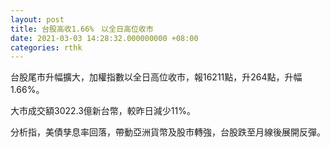 ```yaml
---
layout: post
title: 台股高收1.66%　以全日高位收市
date: 2021-03-03 14:28:32.000000000 +08:00
categories: rthk
---
```


台股尾市升幅擴大，加權指數以全日高位收市，報16211點，升264點，升幅1.66%。

大市成交額3022.3億新台幣，較昨日減少11%。

分析指，美債孳息率回落，帶動亞洲貨幣及股市轉強，台股跌至月線後展開反彈。
